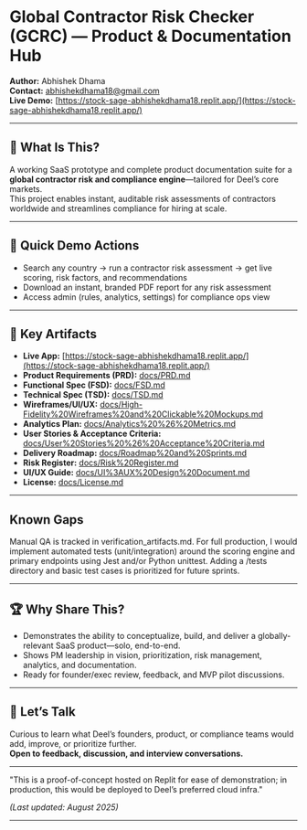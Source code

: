 
# Global Contractor Risk Checker (GCRC) — Product & Documentation Hub

**Author:** Abhishek Dhama  
**Contact:** abhishekdhama18@gmail.com  
**Live Demo:** [https://stock-sage-abhishekdhama18.replit.app/](https://stock-sage-abhishekdhama18.replit.app/)

***

## 🚀 What Is This?

A working SaaS prototype and complete product documentation suite for a **global contractor risk and compliance engine**—tailored for Deel’s core markets.  
This project enables instant, auditable risk assessments of contractors worldwide and streamlines compliance for hiring at scale.

***

## 👀 Quick Demo Actions

- Search any country → run a contractor risk assessment → get live scoring, risk factors, and recommendations  
- Download an instant, branded PDF report for any risk assessment  
- Access admin (rules, analytics, settings) for compliance ops view

***

## 📁 Key Artifacts

- **Live App:** [https://stock-sage-abhishekdhama18.replit.app/](https://stock-sage-abhishekdhama18.replit.app/)
- **Product Requirements (PRD):** [docs/PRD.md](https://github.com/abhishekk2305/deel-contractor-risk-checker/blob/main/docs/PRD.md)
- **Functional Spec (FSD):** [docs/FSD.md](https://github.com/abhishekk2305/deel-contractor-risk-checker/blob/main/docs/FSD.md)
- **Technical Spec (TSD):** [docs/TSD.md](https://github.com/abhishekk2305/deel-contractor-risk-checker/blob/main/docs/TSD.md)
- **Wireframes/UI/UX:** [docs/High-Fidelity%20Wireframes%20and%20Clickable%20Mockups.md](https://github.com/abhishekk2305/deel-contractor-risk-checker/blob/main/docs/High-Fidelity%20Wireframes%20and%20Clickable%20Mockups.md)
- **Analytics Plan:** [docs/Analytics%20%26%20Metrics.md](https://github.com/abhishekk2305/deel-contractor-risk-checker/blob/main/docs/Analytics%20%26%20Metrics.md)
- **User Stories & Acceptance Criteria:** [docs/User%20Stories%20%26%20Acceptance%20Criteria.md](https://github.com/abhishekk2305/deel-contractor-risk-checker/blob/main/docs/User%20Stories%20%26%20Acceptance%20Criteria.md)
- **Delivery Roadmap:** [docs/Roadmap%20and%20Sprints.md](https://github.com/abhishekk2305/deel-contractor-risk-checker/blob/main/docs/Roadmap%20and%20Sprints.md)
- **Risk Register:** [docs/Risk%20Register.md](https://github.com/abhishekk2305/deel-contractor-risk-checker/blob/main/docs/Risk%20Register.md)
- **UI/UX Guide:** [docs/UI%3AUX%20Design%20Document.md](https://github.com/abhishekk2305/deel-contractor-risk-checker/blob/main/docs/UI%3AUX%20Design%20Document.md)
- **License:** [docs/License.md](https://github.com/abhishekk2305/deel-contractor-risk-checker/blob/main/docs/License.md)

***

## Known Gaps
Manual QA is tracked in verification_artifacts.md. For full production, I would implement automated tests (unit/integration) around the scoring engine and primary endpoints using Jest and/or Python unittest. Adding a /tests directory and basic test cases is prioritized for future sprints.

***

## 🏆 Why Share This?

- Demonstrates the ability to conceptualize, build, and deliver a globally-relevant SaaS product—solo, end-to-end.
- Shows PM leadership in vision, prioritization, risk management, analytics, and documentation.
- Ready for founder/exec review, feedback, and MVP pilot discussions.

***

## 💬 Let’s Talk

Curious to learn what Deel’s founders, product, or compliance teams would add, improve, or prioritize further.  
**Open to feedback, discussion, and interview conversations.**

***

"This is a proof-of-concept hosted on Replit for ease of demonstration; in production, this would be deployed to Deel’s preferred cloud infra."

*(Last updated: August 2025)*

***
